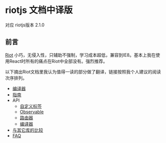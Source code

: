 # riotjs 文档中译版

对应 riotjs版本 2.1.0

## 前言

[Riot](https://muut.com/riotjs/) 小巧，无侵入性，只辅助不强制，学习成本超低，兼容到IE8。基本上我在使用React时所有的痛点在Riot中全部没有。强烈推荐。

以下摘出Riot文档里我认为值得一读的部分做了翻译，链接按照我个人建议的阅读次序排列。

* [编译器](https://github.com/Centaur/riotjs_doc_cn/blob/master/compiler.md)
* [指南](https://github.com/Centaur/riotjs_doc_cn/blob/master/guide.md)
* API
    * [自定义标签](https://github.com/Centaur/riotjs_doc_cn/blob/master/api/tags.md) 
    * [Observable](https://github.com/Centaur/riotjs_doc_cn/blob/master/api/observable.md)
    * [路由器](https://github.com/Centaur/riotjs_doc_cn/blob/master/api/router.md)
    * [编译器](https://github.com/Centaur/riotjs_doc_cn/blob/master/api/compiler.md)
* [与其它库的比较](https://github.com/Centaur/riotjs_doc_cn/blob/master/compare.md)
* [FAQ](https://github.com/Centaur/riotjs_doc_cn/blob/master/faq.md)    
    
